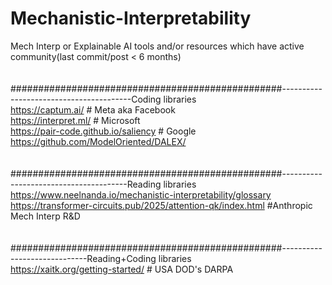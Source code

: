 # Mechanistic-Interpretability
Mech Interp or Explainable AI tools and/or resources which have active community(last commit/post &lt; 6 months) 
<br>
<br>
<br>#################################################----------------------------------------Coding libraries
<br>https://captum.ai/                                          # Meta aka Facebook
<br>https://interpret.ml/                                       # Microsoft
<br>https://pair-code.github.io/saliency                        # Google
<br>https://github.com/ModelOriented/DALEX/
<br>
<br>
<br>#################################################---------------------------------------Reading libraries
<br>https://www.neelnanda.io/mechanistic-interpretability/glossary
<br>https://transformer-circuits.pub/2025/attention-qk/index.html         #Anthropic Mech Interp R&D
<br>
<br>
<br>#################################################-----------------------------Reading+Coding libraries
<br>https://xaitk.org/getting-started/    # USA DOD's DARPA 
